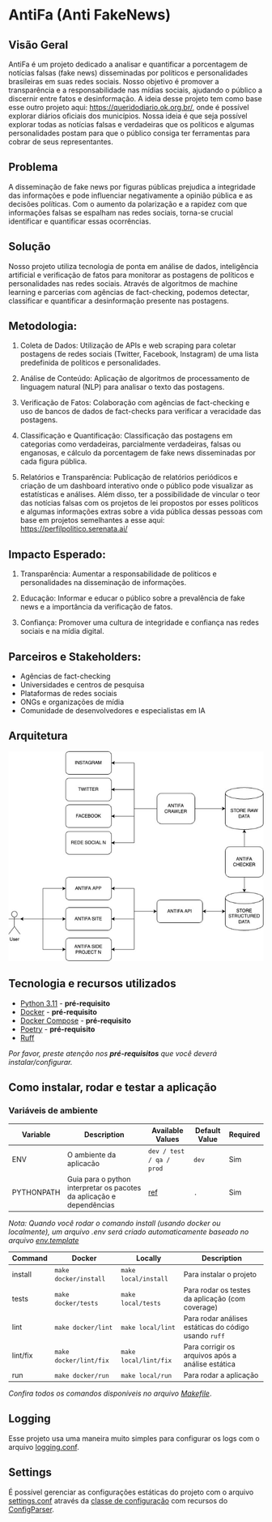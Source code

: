 # AntiFa (Anti FakeNews)

## Visão Geral
AntiFa é um projeto dedicado a analisar e quantificar a porcentagem de notícias falsas (fake news) disseminadas por políticos e personalidades brasileiras em suas redes sociais. Nosso objetivo é promover a transparência e a responsabilidade nas mídias sociais, ajudando o público a discernir entre fatos e desinformação. A ideia desse projeto tem como base esse outro projeto aqui: https://queridodiario.ok.org.br/, onde é possível explorar diários oficiais dos municípios. Nossa ideia é que seja possível explorar todas as notícias falsas e verdadeiras que os políticos e algumas personalidades postam para que o público consiga ter ferramentas para cobrar de seus representantes.

## Problema
A disseminação de fake news por figuras públicas prejudica a integridade das informações e pode influenciar negativamente a opinião pública e as decisões políticas. Com o aumento da polarização e a rapidez com que informações falsas se espalham nas redes sociais, torna-se crucial identificar e quantificar essas ocorrências.

## Solução
Nosso projeto utiliza tecnologia de ponta em análise de dados, inteligência artificial e verificação de fatos para monitorar as postagens de políticos e personalidades nas redes sociais. Através de algoritmos de machine learning e parcerias com agências de fact-checking, podemos detectar, classificar e quantificar a desinformação presente nas postagens.

## Metodologia:

1) Coleta de Dados: Utilização de APIs e web scraping para coletar postagens de redes sociais (Twitter, Facebook, Instagram) de uma lista predefinida de políticos e personalidades.

2) Análise de Conteúdo: Aplicação de algoritmos de processamento de linguagem natural (NLP) para analisar o texto das postagens.

3) Verificação de Fatos: Colaboração com agências de fact-checking e uso de bancos de dados de fact-checks para verificar a veracidade das postagens.

4) Classificação e Quantificação: Classificação das postagens em categorias como verdadeiras, parcialmente verdadeiras, falsas ou enganosas, e cálculo da porcentagem de fake news disseminadas por cada figura pública.

5) Relatórios e Transparência: Publicação de relatórios periódicos e criação de um dashboard interativo onde o público pode visualizar as estatísticas e análises. Além disso, ter a possibilidade de vincular o teor das notícias falsas com os projetos de lei propostos por esses políticos e algumas informações extras sobre a vida pública dessas pessoas com base em projetos semelhantes a esse aqui: https://perfilpolitico.serenata.ai/

## Impacto Esperado:

1) Transparência: Aumentar a responsabilidade de políticos e personalidades na disseminação de informações.

2) Educação: Informar e educar o público sobre a prevalência de fake news e a importância da verificação de fatos.

3) Confiança: Promover uma cultura de integridade e confiança nas redes sociais e na mídia digital.

## Parceiros e Stakeholders:
- Agências de fact-checking
- Universidades e centros de pesquisa
- Plataformas de redes sociais
- ONGs e organizações de mídia
- Comunidade de desenvolvedores e especialistas em IA

## Arquitetura

![Arquitetura](.docs/diagram.jpg)

## Tecnologia e recursos utilizados

- [Python 3.11](https://www.python.org/downloads/release/python-3110/) - **pré-requisito**
- [Docker](https://www.docker.com/get-started) - **pré-requisito**
- [Docker Compose](https://docs.docker.com/compose/) - **pré-requisito**
- [Poetry](https://python-poetry.org/) - **pré-requisito**
- [Ruff](https://github.com/astral-sh/ruff)

*Por favor, preste atenção nos **pré-requisitos** que você deverá instalar/configurar.*

## Como instalar, rodar e testar a aplicação

### Variáveis de ambiente

Variable | Description | Available Values | Default Value | Required
--- | --- | --- | --- | ---
ENV | O ambiente da aplicacão | `dev / test / qa / prod` | `dev` | Sim
PYTHONPATH | Guia para o python interpretar os pacotes da aplicação e dependências | [ref](https://docs.python.org/3/using/cmdline.html#envvar-PYTHONPATH) | `.` | Sim

*Nota: Quando você rodar o comando install (usando docker ou localmente), um arquivo .env será criado automaticamente baseado no arquivo [env.template](env.template)*

Command | Docker | Locally | Description
---- | ------- | ------- | -------
install | `make docker/install` | `make local/install` | Para instalar o projeto
tests | `make docker/tests` | `make local/tests` | Para rodar os testes da aplicação (com coverage)
lint | `make docker/lint` | `make local/lint` | Para rodar análises estáticas do código usando `ruff`
lint/fix | `make docker/lint/fix` | `make local/lint/fix` | Para corrigir os arquivos após a análise estática
run | `make docker/run` | `make local/run` | Para rodar a aplicação

*Confira todos os comandos disponíveis no arquivo [Makefile](Makefile)*.

## Logging

Esse projeto usa uma maneira muito simples para configurar os logs com o arquivo [logging.conf](logging.conf).

## Settings

É possível gerenciar as configurações estáticas do projeto com o arquivo [settings.conf](settings.conf) através da [classe de configuração](./src/config/settings.py) com recursos do [ConfigParser](https://docs.python.org/3/library/configparser.html).

